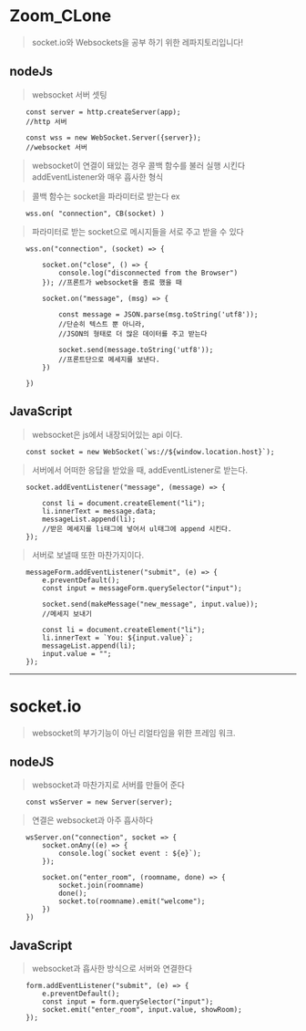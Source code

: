 # Zoom_CLone

> socket.io와 Websockets을 공부 하기 위한 레파지토리입니다!

## nodeJs

> websocket 서버 셋팅 

```
    const server = http.createServer(app);
    //http 서버

    const wss = new WebSocket.Server({server});
    //websocket 서버
```

> websocket이 연결이 돼있는 경우 콜백 함수를 불러 실행 시킨다 
    addEventListener와 매우 흡사한 형식

> 콜백 함수는 socket을 파라미터로 받는다
ex
```
    wss.on( "connection", CB(socket) )
```

> 파라미터로 받는 socket으로 메시지들을 서로 주고 받을 수 있다

```
    wss.on("connection", (socket) => {

        socket.on("close", () => {
            console.log("disconnected from the Browser")
        }); //프론트가 websocket을 종료 했을 때

        socket.on("message", (msg) => {

            const message = JSON.parse(msg.toString('utf8'));
            //단순히 텍스트 뿐 아니라,  
            //JSON의 형태로 더 많은 데이터를 주고 받는다

            socket.send(message.toString('utf8'));
            //프론트단으로 메세지를 보낸다. 
        }) 

    })
```

## JavaScript 

> websocket은 js에서 내장되어있는 api 이다.

```
    const socket = new WebSocket(`ws://${window.location.host}`); 
```


> 서버에서 어떠한 응답을 받았을 때, addEventListener로 받는다. 

```
    socket.addEventListener("message", (message) => {

        const li = document.createElement("li");
        li.innerText = message.data;
        messageList.append(li);
        //받은 메세지를 li태그에 넣어서 ul태그에 append 시킨다. 
    });
```

> 서버로 보낼때 또한 마찬가지이다.

```
    messageForm.addEventListener("submit", (e) => {
        e.preventDefault();
        const input = messageForm.querySelector("input");

        socket.send(makeMessage("new_message", input.value));
        //메세지 보내기 

        const li = document.createElement("li");
        li.innerText = `You: ${input.value}`;
        messageList.append(li);
        input.value = "";
    });
```

---

# socket.io

> websocket의 부가기능이 아닌 리얼타임을 위한 프레임 워크. 

## nodeJS

> websocket과 마찬가지로 서버를 만들어 준다 

```
    const wsServer = new Server(server);
```

>  연결은 websocket과 아주 흡사하다 

```
    wsServer.on("connection", socket => {
        socket.onAny((e) => {
            console.log(`socket event : ${e}`);
        });

        socket.on("enter_room", (roomname, done) => {            
            socket.join(roomname)
            done();
            socket.to(roomname).emit("welcome");
        })
    })
```

## JavaScript

> websocket과 흡사한 방식으로 서버와 연결한다

```
    form.addEventListener("submit", (e) => {
        e.preventDefault();
        const input = form.querySelector("input");
        socket.emit("enter_room", input.value, showRoom);
    });
```